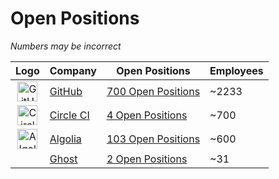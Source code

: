 # Open Positions

*Numbers may be incorrect*

| Logo | Company | Open Positions | Employees |
|:---:|---|---|---|
| <img src="https://cdn-icons-png.flaticon.com/512/25/25231.png" alt="GitHub" width="32px"/> | [GitHub](https://github.com/) | [700 Open Positions](https://github.com/about/careers) | ~2233 |
| <img src="https://upload.wikimedia.org/wikipedia/commons/thumb/8/82/Circleci-icon-logo.svg/1200px-Circleci-icon-logo.svg.png" alt="Circle CI" width="32px"/> | [Circle CI](https://circleci.com/) | [4 Open Positions](https://circleci.com/careers/jobs/) | ~700 |
| <img src="https://cdn.shopify.com/app-store/listing_images/df5eea6375c938fb30ff095238fd154e/icon/CLW6o7H0lu8CEAE=.png" alt="Algolia" width="32px"/> | [Algolia](https://www.algolia.com/) | [103 Open Positions](https://www.algolia.com/careers/?query=&amp;page=1&amp;configure%5BclickAnalytics%5D=true&amp;configure%5BhitsPerPage%5D=15&amp;hierarchicalMenu%5Bcategories.lvl0%5D=R%26D) | ~600 |
|  | [Ghost](https://ghost.org/) | [2 Open Positions](https://careers.ghost.org/) | ~31 |
